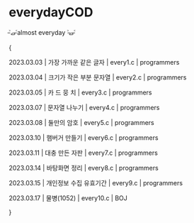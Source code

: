 # everydayCOD

˃̵ࡇ˂̵almost everyday ˃̵ࡇ˂̵


{

2023.03.03 | 가장 가까운 같은 글자 | every1.c | programmers 

2023.03.04 | 크기가 작은 부분 문자열 | every2.c | programmers

2023.03.05 | 카 드 뭉 치 | every3.c | programmers

2023.03.07 | 문자열 나누기 | every4.c | programmers

2023.03.08 | 둘만의 암호 | every5.c | programmers

2023.03.10 | 햄버거 만들기 | every6.c | programmers

2023.03.11 | 대충 만든 자판 | every7.c | programmers

2023.03.14 | 바탕화면 정리 | every8.c | programmers

2023.03.15 | 개인정보 수집 유효기간 | every9.c | programmers

2023.03.17 | 물병(1052) |  every10.c | BOJ

}
